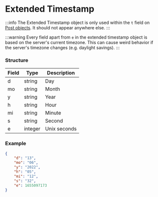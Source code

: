 # Extended Timestamp

:::info
The Extended Timestamp object is only used within the `t` field on
[Post objects](./post). It should not appear anywhere else.
:::

:::warning
Every field apart from `e` in the extended timestamp object is based
on the server's current timezone. This can cause weird behavior if the server's
timezone changes (e.g. daylight savings).
:::

### Structure

| Field | Type    | Description  |
| ----- | ------- | ------------ |
| d     | string  | Day          |
| mo    | string  | Month        |
| y     | string  | Year         |
| h     | string  | Hour         |
| mi    | string  | Minute       |
| s     | string  | Second       |
| e     | integer | Unix seconds |

### Example

```json
{
	"d": "13",
	"mo": "06",
	"y": "2022",
	"h": "05",
	"mi": "12",
	"s": "32",
	"e": 1655097173
}
```
